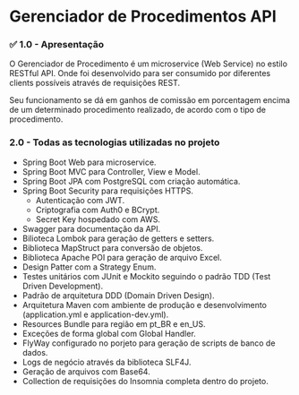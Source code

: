 # Gerenciador de Procedimentos API

### :white_check_mark: 1.0 - Apresentação
O Gerenciador de Procedimento é um microservice (Web Service) no estilo RESTful API. Onde foi desenvolvido para ser consumido por
diferentes clients possíveis através de requisições REST.

Seu funcionamento se dá em ganhos de comissão em porcentagem encima de um determinado procedimento realizado, de acordo
com o tipo de procedimento.

### 2.0 - Todas as tecnologias utilizadas no projeto
- Spring Boot Web para microservice.
- Spring Boot MVC para Controller, View e Model.
- Spring Boot JPA com PostgreSQL com criação automática.
- Spring Boot Security para requisições HTTPS.
  - Autenticação com JWT.
  - Criptografia com Auth0 e BCrypt.
  - Secret Key hospedado com AWS.
- Swagger para documentação da API.
- Bilioteca Lombok para geração de getters e setters.
- Biblioteca MapStruct para conversão de objetos.
- Biblioteca Apache POI para geração de arquivo Excel.
- Design Patter com a Strategy Enum.
- Testes unitários com JUnit e Mockito seguindo o padrão TDD (Test Driven Development).
- Padrão de arquitetura DDD (Domain Driven Design).
- Arquitetura Maven com ambiente de produção e desenvolvimento (application.yml e application-dev.yml).
- Resources Bundle para região em pt_BR e en_US.
- Exceções de forma global com Global Handler.
- FlyWay configurado no porjeto para geração de scripts de banco de dados.
- Logs de negócio através da biblioteca SLF4J.
- Geração de arquivos com Base64.
- Collection de requisições do Insomnia completa dentro do projeto.